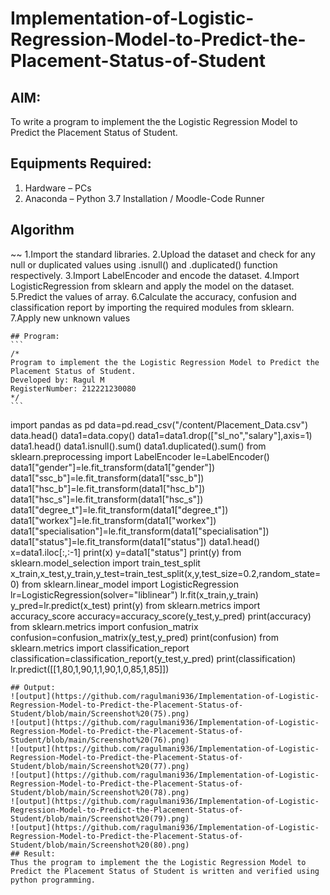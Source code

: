 # Implementation-of-Logistic-Regression-Model-to-Predict-the-Placement-Status-of-Student

## AIM:
To write a program to implement the the Logistic Regression Model to Predict the Placement Status of Student.

## Equipments Required:
1. Hardware – PCs
2. Anaconda – Python 3.7 Installation / Moodle-Code Runner

## Algorithm
~~
1.Import the standard libraries.
2.Upload the dataset and check for any null or duplicated values using .isnull() and .duplicated() function respectively.
3.Import LabelEncoder and encode the dataset.
4.Import LogisticRegression from sklearn and apply the model on the dataset.
5.Predict the values of array.
6.Calculate the accuracy, confusion and classification report by importing the required modules from sklearn.
7.Apply new unknown values
~~~
## Program:
```
/*
Program to implement the the Logistic Regression Model to Predict the Placement Status of Student.
Developed by: Ragul M
RegisterNumber: 212221230080 
*/
```
~~~
import pandas as pd
data=pd.read_csv("/content/Placement_Data.csv")
data.head()
data1=data.copy()
data1=data1.drop(["sl_no","salary"],axis=1)
data1.head()
data1.isnull().sum()
data1.duplicated().sum()
from sklearn.preprocessing import LabelEncoder
le=LabelEncoder()
data1["gender"]=le.fit_transform(data1["gender"])
data1["ssc_b"]=le.fit_transform(data1["ssc_b"])
data1["hsc_b"]=le.fit_transform(data1["hsc_b"])
data1["hsc_s"]=le.fit_transform(data1["hsc_s"])
data1["degree_t"]=le.fit_transform(data1["degree_t"])
data1["workex"]=le.fit_transform(data1["workex"])
data1["specialisation"]=le.fit_transform(data1["specialisation"])
data1["status"]=le.fit_transform(data1["status"])
data1.head()
x=data1.iloc[:,:-1]
print(x)
y=data1["status"]
print(y)
from sklearn.model_selection import train_test_split
x_train,x_test,y_train,y_test=train_test_split(x,y,test_size=0.2,random_state=0)
from sklearn.linear_model import LogisticRegression
lr=LogisticRegression(solver="liblinear")
lr.fit(x_train,y_train)
y_pred=lr.predict(x_test)
print(y)
from sklearn.metrics import accuracy_score
accuracy=accuracy_score(y_test,y_pred)
print(accuracy)
from sklearn.metrics import confusion_matrix
confusion=confusion_matrix(y_test,y_pred)
print(confusion)
from sklearn.metrics import classification_report
classification=classification_report(y_test,y_pred)
print(classification)
lr.predict([[1,80,1,90,1,1,90,1,0,85,1,85]])
~~~
## Output:
![output](https://github.com/ragulmani936/Implementation-of-Logistic-Regression-Model-to-Predict-the-Placement-Status-of-Student/blob/main/Screenshot%20(75).png)
![output](https://github.com/ragulmani936/Implementation-of-Logistic-Regression-Model-to-Predict-the-Placement-Status-of-Student/blob/main/Screenshot%20(76).png)
![output](https://github.com/ragulmani936/Implementation-of-Logistic-Regression-Model-to-Predict-the-Placement-Status-of-Student/blob/main/Screenshot%20(77).png)
![output](https://github.com/ragulmani936/Implementation-of-Logistic-Regression-Model-to-Predict-the-Placement-Status-of-Student/blob/main/Screenshot%20(78).png)
![output](https://github.com/ragulmani936/Implementation-of-Logistic-Regression-Model-to-Predict-the-Placement-Status-of-Student/blob/main/Screenshot%20(79).png)
![output](https://github.com/ragulmani936/Implementation-of-Logistic-Regression-Model-to-Predict-the-Placement-Status-of-Student/blob/main/Screenshot%20(80).png)
## Result:
Thus the program to implement the the Logistic Regression Model to Predict the Placement Status of Student is written and verified using python programming.
